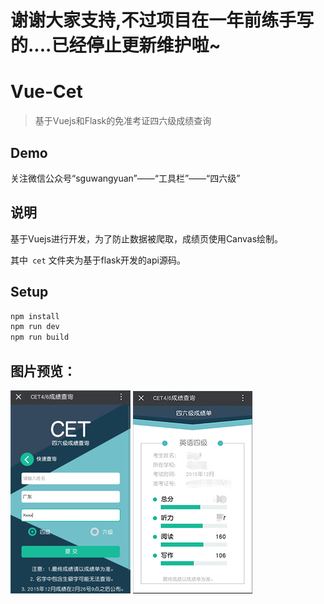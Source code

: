 # 谢谢大家支持,不过项目在一年前练手写的....已经停止更新维护啦~

# Vue-Cet

>   基于Vuejs和Flask的免准考证四六级成绩查询

## Demo

关注微信公众号“sguwangyuan”——“工具栏”——“四六级”

## 说明

基于Vuejs进行开发，为了防止数据被爬取，成绩页使用Canvas绘制。

其中` cet` 文件夹为基于flask开发的api源码。

## Setup

``` bash
npm install
npm run dev
npm run build
```

## 图片预览：



 ![index](index.jpg) ![score](score.jpg)
